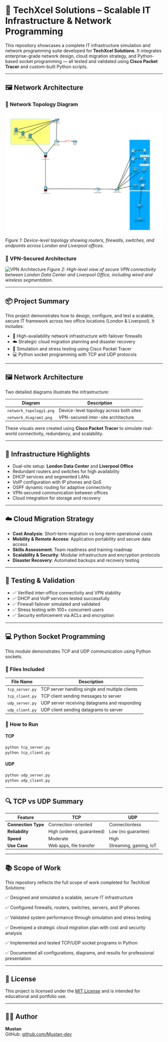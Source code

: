 # 🏢 TechXcel Solutions – Scalable IT Infrastructure & Network Programming

This repository showcases a complete IT infrastructure simulation and network programming suite developed for **TechXcel Solutions**. It integrates enterprise-grade network design, cloud migration strategy, and Python-based socket programming — all tested and validated using **Cisco Packet Tracer** and custom-built Python scripts.


---
## 🖼️ Network Architecture

### 📌 Network Topology Diagram
![Network Topology](diagrams/network_topology1.png)
*Figure 1: Device-level topology showing routers, firewalls, switches, and endpoints across London and Liverpool offices.*

### 📌 VPN-Secured Architecture
![VPN Architecture](diagrams/network_diagram1.png)
*Figure 2: High-level view of secure VPN connectivity between London Data Center and Liverpool Office, including wired and wireless segmentation.*



---

## 📦 Project Summary

This project demonstrates how to design, configure, and test a scalable, secure IT framework across two office locations (London & Liverpool). It includes:

- 🔧 High-availability network infrastructure with failover firewalls
- ☁️ Strategic cloud migration planning and disaster recovery
- 🧪 Simulation and stress testing using Cisco Packet Tracer
- 💻 Python socket programming with TCP and UDP protocols

---

## 🖼️ Network Architecture

Two detailed diagrams illustrate the infrastructure:

| Diagram | Description |
|--------|-------------|
| `network_topology1.png` | Device-level topology across both sites |
| `network_diagram1.png` | VPN-secured inter-site architecture |

These visuals were created using **Cisco Packet Tracer** to simulate real-world connectivity, redundancy, and scalability.

---

## 🔧 Infrastructure Highlights

- Dual-site setup: **London Data Center** and **Liverpool Office**
- Redundant routers and switches for high availability
- DHCP services and segmented LANs
- VoIP configuration with IP phones and QoS
- OSPF dynamic routing for adaptive connectivity
- VPN-secured communication between offices
- Cloud integration for storage and recovery

---

## ☁️ Cloud Migration Strategy

- **Cost Analysis**: Short-term migration vs long-term operational costs
- **Mobility & Remote Access**: Application portability and secure data access
- **Skills Assessment**: Team readiness and training roadmap
- **Scalability & Security**: Modular infrastructure and encryption protocols
- **Disaster Recovery**: Automated backups and recovery testing

---

## 🧪 Testing & Validation

- ✅ Verified inter-office connectivity and VPN stability
- ✅ DHCP and VoIP services tested successfully
- ✅ Firewall failover simulated and validated
- ✅ Stress testing with 100+ concurrent users
- ✅ Security enforcement via ACLs and encryption

---

## 💻 Python Socket Programming

This module demonstrates TCP and UDP communication using Python sockets.

### 📂 Files Included

| File Name       | Description                                      |
|----------------|--------------------------------------------------|
| `tcp_server.py` | TCP server handling single and multiple clients |
| `tcp_client.py` | TCP client sending messages to server           |
| `udp_server.py` | UDP server receiving datagrams and responding   |
| `udp_client.py` | UDP client sending datagrams to server          |

### 🚀 How to Run

#### TCP
```bash
python tcp_server.py
python tcp_client.py
```

#### UDP
```bash
python udp_server.py
python udp_client.py
```

---

## 🔍 TCP vs UDP Summary

| Feature          | TCP                               | UDP                        |
|------------------|-----------------------------------|----------------------------|
| **Connection Type** | Connection-oriented               | Connectionless              |
| **Reliability**     | High (ordered, guaranteed)        | Low (no guarantee)          |
| **Speed**           | Moderate                         | High                        |
| **Use Case**        | Web apps, file transfer           | Streaming, gaming, IoT      |

---

## 📚 Scope of Work
This repository reflects the full scope of work completed for TechXcel Solutions:

✅ Designed and simulated a scalable, secure IT infrastructure

✅ Configured firewalls, routers, switches, servers, and IP phones

✅ Validated system performance through simulation and stress testing

✅ Developed a strategic cloud migration plan with cost and security analysis

✅ Implemented and tested TCP/UDP socket programs in Python

✅ Documented all configurations, diagrams, and results for professional presentation

---


## 📖 License

This project is licensed under the [MIT License](LICENSE) and is intended for educational and portfolio use.

---

## 👨‍💻 Author

**Mustan**  
GitHub: [github.com/Mustan-dev](https://github.com/Mustan-dev)  